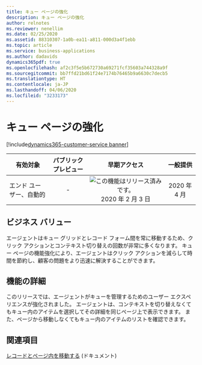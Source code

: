 ```yaml
---
title: キュー ページの強化
description: キュー ページの強化
author: relnotes
ms.reviewer: nenellim
ms.date: 02/25/2020
ms.assetid: 88310307-1a0b-ea11-a811-000d3a4f1ebb
ms.topic: article
ms.service: business-applications
ms.author: dadavids
dynamics365pdf: true
ms.openlocfilehash: af2c3f5e5b672730a69271fcf35603a744328a9f
ms.sourcegitcommit: bb7ffd21bd61f24e7174b76465b9a6630c7decb5
ms.translationtype: HT
ms.contentlocale: ja-JP
ms.lasthandoff: 04/06/2020
ms.locfileid: "3233173"
---
```

# <a name="enhancements-in-the-queue-page"></a>キュー ページの強化
[!include[dynamics365-customer-service banner](../includes/dynamics365-customer-service.md)]

| 有効対象    |  パブリック プレビュー | 早期アクセス | 一般提供 | 
| ---------- | :----------: |:----------: |:----------: |
|エンド ユーザー、自動的|-|![この機能はリリース済みです。](/dynamics365-release-plan/media/green-checkmark.png "この機能はリリース済みです。") 2020 年 2 月 3 日| 2020 年 4 月|


## <a name="business-value"></a>ビジネス バリュー
<!-- bv start -->
エージェントはキュー グリッドとレコード フォーム間を常に移動するため、クリック アクションとコンテキスト切り替えの回数が非常に多くなります。 キュー ページの機能強化により、エージェントはクリック アクションを減らして時間を節約し、顧客の問題をより迅速に解決することができます。
<!-- bv end -->



## <a name="feature-details"></a>機能の詳細
<!--feature detail start -->
このリリースでは、エージェントがキューを管理するためのユーザー エクスペリエンスが強化されました。 エージェントは、コンテキストを切り替えなくてもキュー内のアイテムを選択してその詳細を同じページ上で表示できます。 また、ページから移動しなくてもキュー内のアイテムのリストを確認できます。
<!--feature detail end -->










## <a name="see-also"></a>関連項目


<!--docs start-->
[レコードとページ内を移動する](https://docs.microsoft.com/dynamics365/customer-service/customer-service-hub-user-guide-basics#navigate-through-records-and-pages) (ドキュメント)
<!--docs end-->

